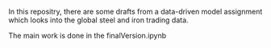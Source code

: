 In this repositry, there are some drafts from a data-driven model assignment which looks into the global steel and iron trading data.

The main work is done in the finalVersion.ipynb
